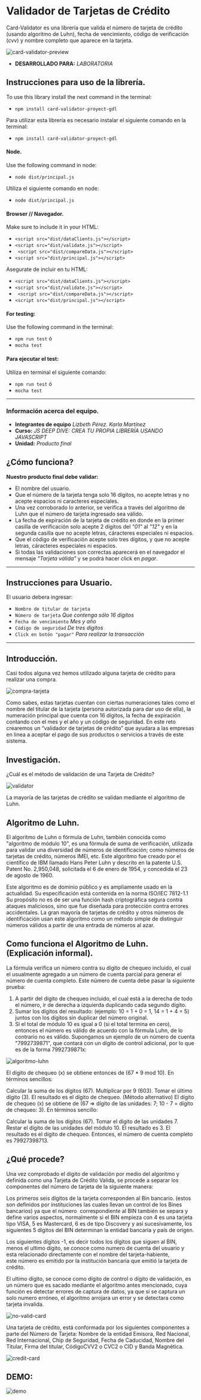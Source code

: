 # Validador de Tarjetas de Crédito

Card-Validator es una librería que valida el número de tarjeta de crédito (usando algoritmo de Luhn), fecha de vencimiento, código de verificación (cvv) y nombre completo que aparece en la tarjeta.

![card-validator-preview](https://user-images.githubusercontent.com/37425706/44370597-88b3af80-a4a0-11e8-9b02-e084645f42eb.png)


* **DESARROLLADO PARA:** _LABORATORIA_

## Instrucciones para uso de la librería.

To use this library install the next command in the terminal:

* `npm install card-validator-proyect-gdl`

Para utilizar esta librería es necesario instalar el siguiente comando en la terminal:

* `npm install card-validator-proyect-gdl`

#### Node.

Use the following command in node:

* `node dist/principal.js`

Utiliza el siguiente comando en node:

* `node dist/principal.js`


#### Browser // Navegador.

Make sure to include it in your HTML:

* `<script src="dist/dataClients.js"></script>`
* `<script src="dist/validate.js"></script>`
* ` <script src="dist/compareData.js"></script>`
* `<script src="dist/principal.js"></script>`

Asegurate de incluir en tu HTML:

* `<script src="dist/dataClients.js"></script>`
* `<script src="dist/validate.js"></script>`
* ` <script src="dist/compareData.js"></script>`
* `<script src="dist/principal.js"></script>`

#### For testing:

Use the following command in the terminal:

* `npm run test` ó 
* `mocha test` 

#### Para ejecutar el test:

Utiliza en terminal el siguiente comando:

* `npm run test` ó 
* `mocha test` 

*** 
### Información acerca del equipo.

* **Integrantes de equipo** _Lizbeth Pérez. Karla Martínez_ 
* **Curso:** _JS DEEP DIVE: CREA TU PROPIA LIBRERÍA USANDO JAVASCRIPT_
* **Unidad:** _Producto final_

## ¿Cómo funciona?

**Nuestro producto final debe validar:**

* El nombre del usuario.
* Que el número de la tarjeta tenga solo 16 dígitos, no acepte letras y no acepte espacios ni caracteres especiales.
* Una vez corroborado lo anterior, se verifica a través del algoritmo de Luhn que el número de tarjeta ingresado sea válido.
* La fecha de expiración de la tarjeta de crédito en donde en la primer casilla de verificación solo acepte 2 dígitos del *"01"* al *"12"* y en la segunda casilla que no acepte letras, cáracteres especiales ni espacios.
* Que el código de verificación acepte solo tres dígitos, y que no acepte letras, cáracteres especiales ni espacios.
* Si todas las validaciones son correctas aparecerá en el navegador el mensaje *"Tarjeta válida"* y se podrá hacer click en *pagar*.

*** 

## Instrucciones para Usuario.

El usuario debera ingresar:

* `Nombre de titular de tarjeta`
* `Número de tarjeta` _Que contenga sólo 16 dígitos_
* `Fecha de vencimiento` _Mes y año_
* `Código de seguridad` _De tres dígitos_
* `Click en botón "pagar"` _Para realizar la transacción_

*** 

## Introducción.

Casi todos alguna vez hemos utilizado alguna tarjeta de crédito para realizar una compra. 

![compra-tarjeta](/assets/image/tarjetas2.jpg)

Como sabes, estas tarjetas cuentan con ciertas numeraciones tales como el nombre del titular de la tarjeta (persona autorizada para dar uso de ella), la numeración principal que cuenta con 16 dígitos, la fecha de expiración contando con el mes y el año y un código de seguridad.
En este reto crearemos un “validador de tarjetas de crédito” que ayudara a las empresas en linea a aceptar el pago de sus productos o servicios a través de este sistema.

## Investigación.

¿Cuál es el método de validación de una Tarjeta de Crédito?

![validator](/assets/image/validator.gif)

La mayoría de las tarjetas de crédito se validan mediante el algoritmo de Luhn.

## Algoritmo de Luhn.

El algoritmo de Luhn o fórmula de Luhn, también conocida como "algoritmo de módulo 10", es una fórmula de suma de verificación, utilizada para validar una diversidad de números de identificación; como números de tarjetas de crédito, números IMEI, etc.
Este algoritmo fue creado por el científico de IBM llamado Hans Peter Luhn y descrito en la patente U.S. Patent No. 2,950,048, solicitada el 6 de enero de 1954, y concedida el 23 de agosto de 1960.

Este algoritmo es de dominio público y es ampliamente usado en la actualidad. Su especificación está contenida en la norma ISO/IEC 7812-1.1​ Su propósito no es de ser una función hash criptográfica segura contra ataques maliciosos, sino que fue diseñada para protección contra errores accidentales. La gran mayoría de tarjetas de crédito y otros números de identificación usan este algoritmo como un método simple de distinguir números válidos a partir de una entrada de números al azar.

## Como funciona el Algoritmo de Luhn. (Explicación informal).

La fórmula verifica un número contra su dígito de chequeo incluido, el cual el usualmente agregado a un número de cuenta parcial para generar el número de cuenta completo. Este número de cuenta debe pasar la siguiente prueba:
1. A partir del dígito de chequeo incluido, el cual está a la derecha de todo el número, ir de derecha a izquierda duplicando cada segundo dígito.
2. Sumar los dígitos del resultado: (ejemplo: 10 = 1 + 0 = 1, 14 = 1 + 4 = 5) juntos con los dígitos sin duplicar del número original.
3. Si el total de módulo 10 es igual a 0 (si el total termina en cero), entonces el número es válido de acuerdo con la fórmula Luhn, de lo contrario no es válido.
Supongamos un ejemplo de un número de cuenta "7992739871", que contará con un dígito de control adicional, por lo que es de la forma 7992739871x:

![algoritmo-luhn](/assets/image/luhn.jpg)

El dígito de chequeo (x) se obtiene entonces de (67 * 9 mod 10). En términos sencillos:

Calcular la suma de los dígitos (67).
Multiplicar por 9 (603).
Tomar el último dígito (3).
El resultado es el dígito de chequeo.
(Método alternativo) El dígito de chequeo (x) se obtiene de (67 => dígito de las unidades: 7; 10 - 7 = dígito de chequeo: 3). En términos sencillo:

Calcular la suma de los dígitos (67).
Tomar el dígito de las unidades 7.
Restar el dígito de las unidades del módulo 10.
El resultado es 3.
El resultado es el dígito de chequeo.
Entonces, el número de cuenta completo es 79927398713.


## ¿Qué procede?

Una vez comprobado el dígito de validación por medio del algoritmo y definida como una Tarjeta de Crédito Valida, se procede a separar los componentes del número de tarjeta de la siguiente manera:

Los primeros seis dígitos de la tarjeta corresponden al Bin bancario. (estos son definidos por instituciones las cuales llevan un control de los Bines bancarios) ya que el número  correspondiente al BIN también se separa y define varios aspectos, normalmente si el BIN empieza con 4 es una tarjeta tipo VISA, 5 es Mastercard, 6 es de tipo Discovery y así sucesivamente, los siguientes 5 dígitos del BIN determinan la entidad bancaria y país de origen.

Los siguientes dígitos -1, es decir todos los dígitos que siguen al BIN, menos el ultimo dígito, se conoce como numero de cuenta del usuario y esta relacionado directamente con el nombre del tarjeta-habiente, este número es emitido por la institución bancaria que emitió la tarjeta de crédito.

El ultimo dígito, se conoce como dígito de control o dígito de validación, es un número que es sacado mediante el algoritmo antes mencionado, cuya función es detectar errores de captura de datos, ya que si se captura un solo numero erróneo, el algoritmo arrojara un error y se detectara como tarjeta invalida. 

![no-valid-card](/assets/image/novalid.jpeg)

Una tarjeta de crédito, está conformada por los siguientes componentes a parte del Número de Tarjeta: Nombre de la entidad Emisora, Red Nacional, Red Internacional, Chip de Seguridad, Fecha de Caducidad, Nombre del Titular, Firma del titular, CódigoCVV2 o CVC2 o CID y Banda Magnética.

![credit-card](/assets/image/tarjeta-de-credito.jpg)

## DEMO:

![demo](/assets/image/demo.gif)
